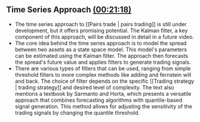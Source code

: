 ## Time Series Approach [(00:21:18)](https://www.youtube.com/watch?v=DgU1lSdH3vM&t=1278s)


- The time series approach to [[Pairs trade | pairs trading]] is still under development, but it offers promising potential. The Kalman filter, a key component of this approach, will be discussed in detail in a future video.
- The core idea behind the time series approach is to model the spread between two assets as a state space model. This model's parameters can be estimated using the Kalman filter. The approach then forecasts the spread's future value and applies filters to generate trading signals.
- There are various types of filters that can be used, ranging from simple threshold filters to more complex methods like adding and fernstein will and back. The choice of filter depends on the specific [[Trading strategy | trading strategy]] and desired level of complexity. The text also mentions a textbook by Sarmanto and Horta, which presents a versatile approach that combines forecasting algorithms with quantile-based signal generation. This method allows for adjusting the sensitivity of the trading signals by changing the quantile threshold.
